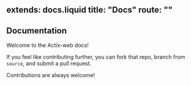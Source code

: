 extends: docs.liquid
title: "Docs"
route: ""
---

## Documentation

Welcome to the Actix-web docs! 

If you feel like contributing further, you can fork that repo,
branch from `source`, and submit a pull request.

Contributions are always welcome!
